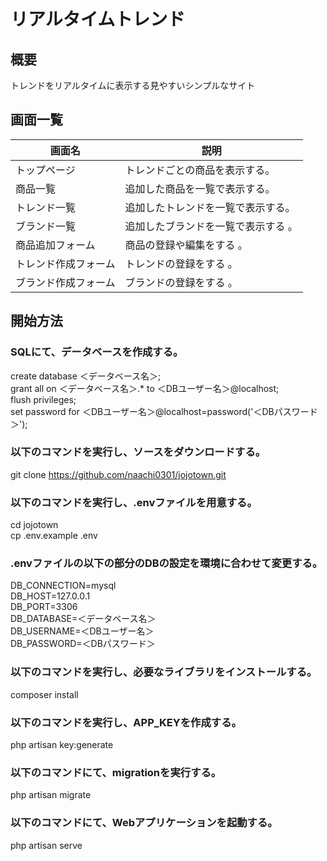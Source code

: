 リアルタイムトレンド
===

## 概要
トレンドをリアルタイムに表示する見やすいシンプルなサイト

## 画面一覧

|  画面名  |  説明  |
| ---- | ---- |
|  トップページ  |  トレンドごとの商品を表示する。  |
|  商品一覧 |  追加した商品を一覧で表示する。 |
|  トレンド一覧 |  追加したトレンドを一覧で表示する。 |
|  ブランド一覧  |  追加したブランドを一覧で表示する 。 |
|  商品追加フォーム |  商品の登録や編集をする 。 |
|  トレンド作成フォーム |  トレンドの登録をする 。 |
|  ブランド作成フォーム |  ブランドの登録をする 。 |

## 開始方法

### SQLにて、データベースを作成する。
create database ＜データベース名＞;  
grant all on ＜データベース名＞.* to ＜DBユーザー名＞@localhost;  
flush privileges;  
set password for ＜DBユーザー名＞@localhost=password('＜DBパスワード＞');  

### 以下のコマンドを実行し、ソースをダウンロードする。
git clone https://github.com/naachi0301/jojotown.git

### 以下のコマンドを実行し、.envファイルを用意する。
cd jojotown  
cp .env.example .env  

### .envファイルの以下の部分のDBの設定を環境に合わせて変更する。
DB_CONNECTION=mysql  
DB_HOST=127.0.0.1  
DB_PORT=3306  
DB_DATABASE=＜データベース名＞  
DB_USERNAME=＜DBユーザー名＞  
DB_PASSWORD=＜DBパスワード＞  

### 以下のコマンドを実行し、必要なライブラリをインストールする。
composer install

### 以下のコマンドを実行し、APP_KEYを作成する。
php artisan key:generate

### 以下のコマンドにて、migrationを実行する。
php artisan migrate

### 以下のコマンドにて、Webアプリケーションを起動する。
php artisan serve